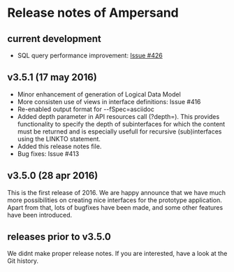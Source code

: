 # Release notes of Ampersand

## current development 
  * SQL query performance improvement: [Issue #426](https://github.com/AmpersandTarski/Ampersand/issues/426)
  
## v3.5.1 (17 may 2016)
  * Minor enhancement of generation of Logical Data Model
  * More consisten use of views in interface definitions: Issue #416
  * Re-enabled output format for --fSpec=asciidoc
  * Added depth parameter in API resources call (?depth=<int>). This provides functionality to specify the depth of subinterfaces for which the content must be returned and is especially usefull for recursive (sub)interfaces using the LINKTO statement.
  * Added this release notes file. 
  * Bug fixes: Issue #413 


## v3.5.0 (28 apr 2016)
This is the first release of 2016. We are happy announce that we have much more possibilities on creating nice interfaces for the prototype application. Apart from that, lots of bugfixes have been made, and some other features have been introduced.

## releases prior to v3.5.0 
We didnt make proper release notes. If you are interested, have a look at the Git history.  

